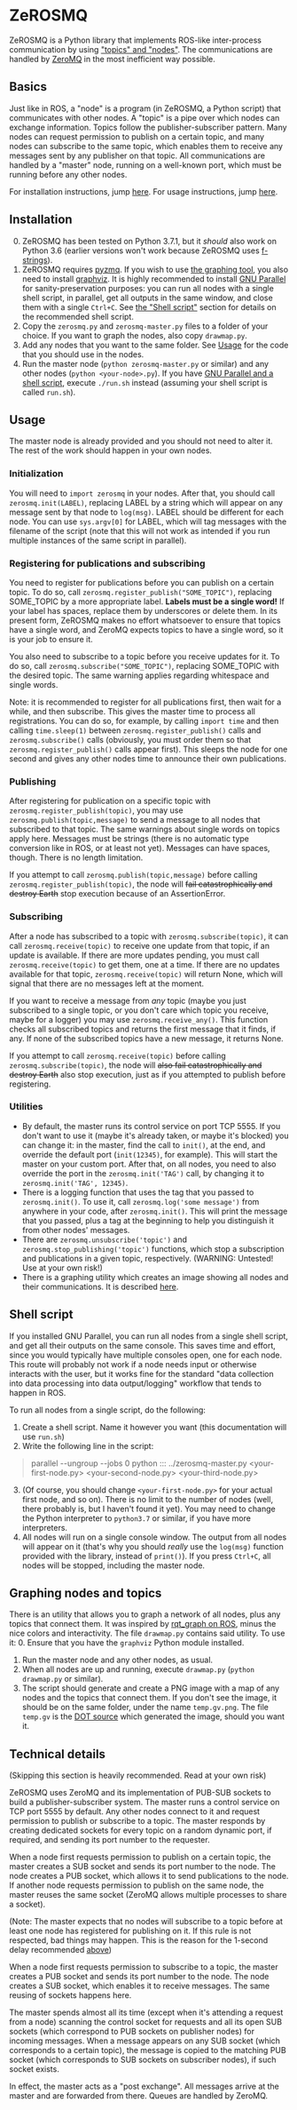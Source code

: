 # ZeROSMQ

ZeROSMQ is a Python library that implements ROS-like inter-process communication by using ["topics" and "nodes"](https://wiki.ros.org/Topics).
The communications are handled by [ZeroMQ](http://zeromq.org/) in the most inefficient way possible.

## Basics
Just like in ROS, a "node" is a program (in ZeROSMQ, a Python script) that communicates with other nodes. A "topic" is
a pipe over which nodes can exchange information. Topics follow the publisher-subscriber pattern. Many nodes can request
permission to publish on a certain topic, and many nodes can subscribe to the same topic, which enables them to receive
any messages sent by any publisher on that topic. All communications are handled by a "master" node, running on a
well-known port, which must be running before any other nodes.

For installation instructions, jump [here](#installation). For usage instructions, jump [here](#usage).

## Installation
0. ZeROSMQ has been tested on Python 3.7.1, but it _should_ also
work on Python 3.6 (earlier versions won't work because ZeROSMQ uses [f-strings](https://www.python.org/dev/peps/pep-0498/)).
1. ZeROSMQ requires [pyzmq](https://github.com/zeromq/pyzmq). If you wish to use [the graphing tool](#graphing-nodes-and-topics), you also need
to install [graphviz](https://github.com/xflr6/graphviz). It is highly recommended to install [GNU Parallel](https://www.gnu.org/software/parallel/) for sanity-preservation purposes: you can run all nodes with a single shell script, in parallel, get all outputs in the same window, and close them with a single `Ctrl+C`. See [the "Shell script"](#shell-script) section for details on the recommended shell script.
2. Copy the `zerosmq.py` and `zerosmq-master.py` files to a folder of your choice. If you want to graph the nodes, also copy `drawmap.py`.
3. Add any nodes that you want to the same folder. See [Usage](#usage) for the code that you should use in the nodes.
4. Run the master node (`python zerosmq-master.py` or similar) and any other nodes (`python <your-node>.py`). If you have [GNU Parallel and a shell script](#shell-script), execute `./run.sh` instead (assuming your shell script is called `run.sh`).

## Usage
The master node is already provided and you should not need to alter it. The rest of the work should happen in your own nodes.
### Initialization
You will need to `import zerosmq` in your nodes. After that, you should call `zerosmq.init(LABEL)`, replacing LABEL by a string which  will appear on any message sent by that node to `log(msg)`. LABEL should be different for each node. You can use `sys.argv[0]` for LABEL, which will tag messages with the filename of the script (note that this will not work as intended if you run multiple instances of the same script in parallel).
### Registering for publications and subscribing
You need to register for publications before you can publish on a certain topic. To do so, call `zerosmq.register_publish("SOME_TOPIC")`, replacing SOME_TOPIC by a more appropriate label. **Labels must be a single word!** If your label has spaces, replace them by underscores or delete them. In its present form, ZeROSMQ makes no effort whatsoever to ensure that topics have a single word, and ZeroMQ expects topics to have a single word, so it is your job to ensure it.

You also need to subscribe to a topic before you receive updates for it. To do so, call `zerosmq.subscribe("SOME_TOPIC")`, replacing SOME_TOPIC with the desired topic. The same warning applies regarding whitespace and single words.

Note: it is recommended to register for all publications first, then wait for a while, and then subscribe. This gives the master time to process all registrations. You can do so, for example, by calling `import time` and then calling `time.sleep(1)` between `zerosmq.register_publish()` calls and `zerosmq.subscribe()` calls (obviously, you must order them so that `zerosmq.register_publish()` calls appear first). This sleeps the node for one second and gives any other nodes time to announce their own publications.

### Publishing
After registering for publication on a specific topic with `zerosmq.register_publish(topic)`, you may use `zerosmq.publish(topic,message)` to send a message to all nodes that subscribed to that topic. The same warnings about single words on topics apply here. Messages must be strings (there is no automatic type conversion like in ROS, or at least not yet). Messages can have spaces, though. There is no length limitation.

If you attempt to call `zerosmq.publish(topic,message)` before calling `zerosmq.register_publish(topic)`, the node will ~~fail catastrophically and destroy Earth~~ stop execution because of an AssertionError.

### Subscribing
After a node has subscribed to a topic with `zerosmq.subscribe(topic)`, it can call `zerosmq.receive(topic)` to receive one update from that topic, if an update is available. If there are more updates pending, you must call `zerosmq.receive(topic)` to get them, one at a time. If there are no updates available for that topic, `zerosmq.receive(topic)` will return None, which will signal that there are no messages left at the moment.

If you want to receive a message from _any_ topic (maybe you just subscribed to a single topic, or you don't care which topic you receive, maybe for a logger) you may use `zerosmq.receive_any()`. This function checks all subscribed topics and returns the first message that it finds, if any. If none of the subscribed topics have a new message, it returns None.

If you attempt to call `zerosmq.receive(topic)` before calling `zerosmq.subscribe(topic)`, the node will ~~also fail catastrophically and destroy Earth~~ also stop execution, just as if you attempted to publish before registering.

### Utilities
* By default, the master runs its control service on port TCP 5555. If you don't want to use it (maybe it's already taken, or maybe it's blocked) you can change it: in the master, find the call to `init()`, at the end, and override the default port (`init(12345)`, for example). This will start the master on your custom port. After that, on all nodes, you need to also override the port in the `zerosmq.init('TAG')` call, by changing it to `zerosmq.init('TAG', 12345)`.
* There is a logging function that uses the tag that you passed to `zerosmq.init()`. To use it, call `zerosmq.log('some message')` from anywhere in your code, after `zerosmq.init()`. This will print the message that you passed, plus a tag at the beginning to help you distinguish it from other nodes' messages.
* There are `zerosmq.unsubscribe('topic')` and `zerosmq.stop_publishing('topic')` functions, which stop a subscription and publications in a given topic, respectively. (WARNING: Untested! Use at your own risk!)
* There is a graphing utility which creates an image showing all nodes and their communications. It is described [here](#graphing-nodes-and-topics).

## Shell script
If you installed GNU Parallel, you can run all nodes from a single shell script, and get all their outputs on the same console. This saves time and effort, since you would typically have multiple consoles open, one for each node. This route will probably not work if a node needs input or otherwise interacts with the user, but it works fine for the standard "data collection into data processing into data output/logging" workflow that tends to happen in ROS.

To run all nodes from a single script, do the following:
1. Create a shell script. Name it however you want (this documentation will use `run.sh`)
2. Write the following line in the script:
> parallel --ungroup --jobs 0 python ::: ../zerosmq-master.py &lt;your-first-node.py&gt; &lt;your-second-node.py&gt; &lt;your-third-node.py&gt;

3. (Of course, you should change `<your-first-node.py>` for your actual first node, and so on). There is no limit to the number of nodes (well, there probably is, but I haven't found it yet). You may need to change the Python interpreter to `python3.7` or similar, if you have more interpreters.
4. All nodes will run on a single console window. The output from all nodes will appear on it (that's why you should _really_ use the `log(msg)` function provided with the library, instead of `print()`). If you press `Ctrl+C`, all nodes will be stopped, including the master node.


## Graphing nodes and topics
There is an utility that allows you to graph a network of all nodes, plus any topics that connect them. It was inspired by [rqt_graph on ROS](http://wiki.ros.org/rqt_graph), minus the nice colors and interactivity. The file `drawmap.py` contains said utility. To use it:
0. Ensure that you have the `graphviz` Python module installed.
1. Run the master node and any other nodes, as usual.
2. When all nodes are up and running, execute `drawmap.py` (`python drawmap.py` or similar).
3. The script should generate and create a PNG image with a map of any nodes and the topics that connect them. If you don't see the image, it should be on the same folder, under the name `temp.gv.png`. The file `temp.gv` is the [DOT source](https://graphviz.gitlab.io/_pages/doc/info/lang.html) which generated the image, should you want it.

## Technical details
(Skipping this section is heavily recommended. Read at your own risk)

ZeROSMQ uses ZeroMQ and its implementation of PUB-SUB sockets to build a publisher-subscriber system. The master runs a control service on TCP port 5555 by default. Any other nodes connect to it and request permission to publish or subscribe to a topic. The master responds by creating dedicated sockets for every topic on a random dynamic port, if required, and sending its port number to the requester.

When a node first requests permission to publish on a certain topic, the master creates a SUB socket and sends its port number to the node. The node creates a PUB socket, which allows it to send publications to the node. If another node requests permission to publish on the same node, the master reuses the same socket (ZeroMQ allows multiple processes to share a socket).

(Note: The master expects that no nodes will subscribe to a topic before at least one node has registered for publishing on it. If this rule is not respected, bad things may happen. This is the reason for the 1-second delay recommended [above](#registering-for-publications-and-subscribing))

When a node first requests permission to subscribe to a topic, the master creates a PUB socket and sends its port number to the node. The node creates a SUB socket, which enables it to receive messages. The same reusing of sockets happens here.

The master spends almost all its time (except when it's attending a request from a node) scanning the control socket for requests and all its open SUB sockets (which correspond to PUB sockets on publisher nodes) for incoming messages. When a message appears on any SUB socket (which corresponds to a certain topic), the message is copied to the matching PUB socket (which corresponds to SUB sockets on subscriber nodes), if such socket exists.

In effect, the master acts as a "post exchange". All messages arrive at the master and are forwarded from there. Queues are handled by ZeroMQ.
